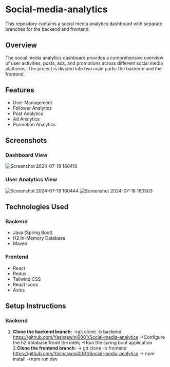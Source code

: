 # Social-media-analytics

This repository contains a social media analytics dashboard with separate branches for the backend and frontend.

## Overview

The social media analytics dashboard provides a comprehensive overview of user activities, posts, ads, and promotions across different social media platforms. The project is divided into two main parts: the backend and the frontend.

## Features

- User Management
- Follower Analytics
- Post Analytics
- Ad Analytics
- Promotion Analytics

## Screenshots

### Dashboard View

![Screenshot 2024-07-18 160410](https://github.com/user-attachments/assets/7863bec3-d7d6-4094-8389-763440eb5d02)


### User Analytics View

![Screenshot 2024-07-18 160444](https://github.com/user-attachments/assets/b9140e55-ed6e-46ad-9e5a-d149f0f745a9)
![Screenshot 2024-07-18 160503](https://github.com/user-attachments/assets/35972402-d0f5-485a-82ad-0bc978611891)

## Technologies Used

### Backend
- Java (Spring Boot)
- H2 In-Memory Database
- Maven

### Frontend

- React
- Redux
- Tailwind CSS
- React Icons
- Axios

## Setup Instructions

### Backend
1. **Clone the backend branch:**
   ->git clone -b backend https://github.com/Yashaswini0001/Social-media-analytics
   ->Configure the h2 database fromt the intelij
   ->Run the spring boot application
2.**Clone the frontend branch:**
   -> git clone -b frontend https://github.com/Yashaswini0001/Social-media-analytics
   -> npm install
   ->npm run dev
    
   
